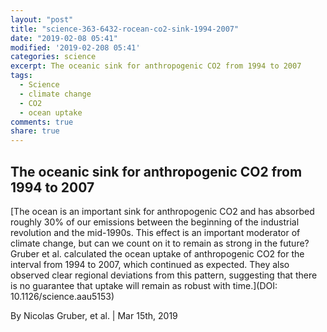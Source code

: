 ```yaml
---
layout: "post"
title: "science-363-6432-rocean-co2-sink-1994-2007"
date: "2019-02-08 05:41"
modified: '2019-02-208 05:41'
categories: science
excerpt: The oceanic sink for anthropogenic CO2 from 1994 to 2007
tags:
  - Science
  - climate change
  - CO2
  - ocean uptake
comments: true
share: true
---
```


## The oceanic sink for anthropogenic CO2 from 1994 to 2007

[The ocean is an important sink for anthropogenic CO2 and has absorbed roughly 30% of our emissions between the beginning of the industrial revolution and the mid-1990s. This effect is an important moderator of climate change, but can we count on it to remain as strong in the future? Gruber et al. calculated the ocean uptake of anthropogenic CO2 for the interval from 1994 to 2007, which continued as expected. They also observed clear regional deviations from this pattern, suggesting that there is no guarantee that uptake will remain as robust with time.](DOI: 10.1126/science.aau5153)

By Nicolas Gruber, et al. | Mar 15th, 2019
